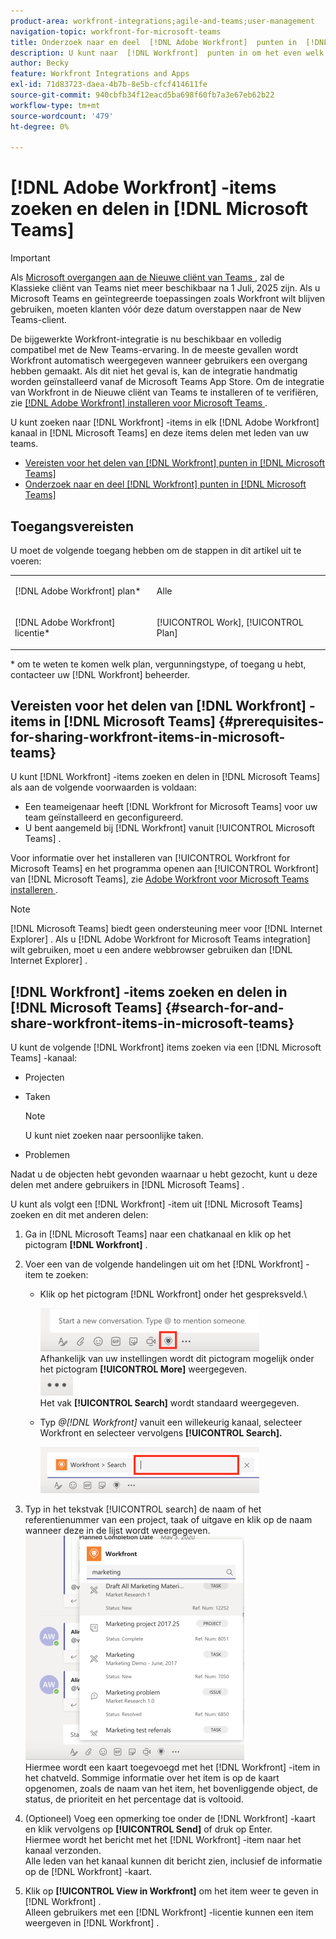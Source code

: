 ```yaml
---
product-area: workfront-integrations;agile-and-teams;user-management
navigation-topic: workfront-for-microsoft-teams
title: Onderzoek naar en deel  [!DNL Adobe Workfront]  punten in  [!DNL Microsoft Teams]
description: U kunt naar  [!DNL Workfront]  punten in om het even welk  [!DNL Adobe WorkfrontWorkfront]  kanaal in  [!DNL Microsoft Teams]  zoeken en deze punten met leden van uw teams delen.
author: Becky
feature: Workfront Integrations and Apps
exl-id: 71d83723-daea-4b7b-8e5b-cfcf414611fe
source-git-commit: 940cbfb34f12eacd5ba698f60fb7a3e67eb62b22
workflow-type: tm+mt
source-wordcount: '479'
ht-degree: 0%

---
```


# [!DNL Adobe Workfront] -items zoeken en delen in [!DNL Microsoft Teams]

>[!IMPORTANT]
>
>Als [ Microsoft overgangen aan de Nieuwe cliënt van Teams ](https://learn.microsoft.com/en-us/microsoftteams/teams-classic-client-end-of-availability), zal de Klassieke cliënt van Teams niet meer beschikbaar na 1 Juli, 2025 zijn. Als u Microsoft Teams en geïntegreerde toepassingen zoals Workfront wilt blijven gebruiken, moeten klanten vóór deze datum overstappen naar de New Teams-client.
>
>De bijgewerkte Workfront-integratie is nu beschikbaar en volledig compatibel met de New Teams-ervaring. In de meeste gevallen wordt Workfront automatisch weergegeven wanneer gebruikers een overgang hebben gemaakt. Als dit niet het geval is, kan de integratie handmatig worden geïnstalleerd vanaf de Microsoft Teams App Store. Om de integratie van Workfront in de Nieuwe cliënt van Teams te installeren of te verifiëren, zie [  [!DNL Adobe Workfront]  installeren voor Microsoft Teams ](/help/quicksilver/workfront-integrations-and-apps/using-workfront-with-microsoft-teams/install-workfront-ms-teams.md).

U kunt zoeken naar [!DNL Workfront] -items in elk [!DNL Adobe Workfront] kanaal in [!DNL Microsoft Teams] en deze items delen met leden van uw teams.

* [Vereisten voor het delen van  [!DNL Workfront]  punten in  [!DNL Microsoft Teams]](#prerequisites-for-sharing-workfront-items-in-microsoft-teams-prerequisites-for-sharing-workfront-items-in-microsoft-teams)
* [Onderzoek naar en deel  [!DNL Workfront]  punten in  [!DNL Microsoft Teams]](#search-for-and-share-adobe-workfront-items-in-microsoft-teams)

## Toegangsvereisten

U moet de volgende toegang hebben om de stappen in dit artikel uit te voeren:

<table style="table-layout:auto"> 
 <col> 
 <col> 
 <tbody> 
  <tr> 
   <td role="rowheader">[!DNL Adobe Workfront] plan*</td> 
   <td> <p>Alle</p> </td> 
  </tr> 
  <tr> 
   <td role="rowheader">[!DNL Adobe Workfront] licentie*</td> 
   <td> <p>[!UICONTROL Work], [!UICONTROL Plan]</p> </td> 
  </tr> 
 </tbody> 
</table>

&#42; om te weten te komen welk plan, vergunningstype, of toegang u hebt, contacteer uw [!DNL Workfront] beheerder.

## Vereisten voor het delen van [!DNL Workfront] -items in [!DNL Microsoft Teams] {#prerequisites-for-sharing-workfront-items-in-microsoft-teams}

U kunt [!DNL Workfront] -items zoeken en delen in [!DNL Microsoft Teams] als aan de volgende voorwaarden is voldaan:

* Een teameigenaar heeft [!DNL Workfront for Microsoft Teams] voor uw team geïnstalleerd en geconfigureerd.
* U bent aangemeld bij [!DNL Workfront] vanuit [!UICONTROL Microsoft Teams] .

Voor informatie over het installeren van [!UICONTROL Workfront for Microsoft Teams] en het programma openen aan [!UICONTROL Workfront] van [!DNL Microsoft Teams], zie [ Adobe Workfront voor Microsoft Teams installeren ](../../workfront-integrations-and-apps/using-workfront-with-microsoft-teams/install-workfront-ms-teams.md).

>[!NOTE]
>
>[!DNL Microsoft Teams] biedt geen ondersteuning meer voor [!DNL Internet Explorer] . Als u [!DNL Adobe Workfront for Microsoft Teams integration] wilt gebruiken, moet u een andere webbrowser gebruiken dan [!DNL Internet Explorer] .


## [!DNL Workfront] -items zoeken en delen in [!DNL Microsoft Teams] {#search-for-and-share-workfront-items-in-microsoft-teams}

U kunt de volgende [!DNL Workfront] items zoeken via een [!DNL Microsoft Teams] -kanaal:

* Projecten
* Taken

  >[!NOTE]
  >
  >U kunt niet zoeken naar persoonlijke taken.

* Problemen

Nadat u de objecten hebt gevonden waarnaar u hebt gezocht, kunt u deze delen met andere gebruikers in [!DNL Microsoft Teams] .

U kunt als volgt een [!DNL Workfront] -item uit [!DNL Microsoft Teams] zoeken en dit met anderen delen:

1. Ga in [!DNL Microsoft Teams] naar een chatkanaal en klik op het pictogram **[!DNL Workfront]** .
1. Voer een van de volgende handelingen uit om het [!DNL Workfront] -item te zoeken:

   * Klik op het pictogram [!DNL Workfront] onder het gespreksveld.\

     ![ ms_teams_workfront_pinned_icon_highlight.png ](assets/ms-teams-workfront-pinned-icon-highlight-350x69.png)\
      Afhankelijk van uw instellingen wordt dit pictogram mogelijk onder het pictogram **[!UICONTROL More]** weergegeven.\
      ![ more_icon.png ](assets/more-icon-52x34.png)\
      Het vak **[!UICONTROL Search]** wordt standaard weergegeven.

   * Typ *@[!DNL Workfront]* vanuit een willekeurig kanaal, selecteer Workfront en selecteer vervolgens **[!UICONTROL Search].**

     ![ ms_teams_search_from_command.png ](assets/ms-teams-search-from-command-350x74.png)

1. Typ in het tekstvak [!UICONTROL search] de naam of het referentienummer van een project, taak of uitgave en klik op de naam wanneer deze in de lijst wordt weergegeven.\
   ![ ms_teams_finding_for_items.png ](assets/ms-teams-searching-for-items-350x359.png)\
   Hiermee wordt een kaart toegevoegd met het [!DNL Workfront] -item in het chatveld. Sommige informatie over het item is op de kaart opgenomen, zoals de naam van het item, het bovenliggende object, de status, de prioriteit en het percentage dat is voltooid.

1. (Optioneel) Voeg een opmerking toe onder de [!DNL Workfront] -kaart en klik vervolgens op **[!UICONTROL Send]** of druk op Enter.\
   Hiermee wordt het bericht met het [!DNL Workfront] -item naar het kanaal verzonden.\
   Alle leden van het kanaal kunnen dit bericht zien, inclusief de informatie op de [!DNL Workfront] -kaart.

1. Klik op **[!UICONTROL View in Workfront]** om het item weer te geven in [!DNL Workfront] .\
   Alleen gebruikers met een [!DNL Workfront] -licentie kunnen een item weergeven in [!DNL Workfront] .
